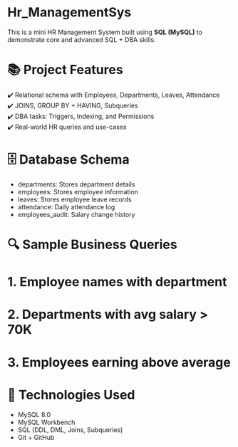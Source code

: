 # Hr_ManagementSys

This is a mini HR Management System built using **SQL (MySQL)** to demonstrate core and advanced SQL + DBA skills.

# 📚 Project Features

✔️ Relational schema with Employees, Departments, Leaves, Attendance  
✔️ JOINS, GROUP BY + HAVING, Subqueries  
✔️ DBA tasks: Triggers, Indexing, and Permissions  
✔️ Real-world HR queries and use-cases  

# 🗄️ Database Schema

- departments: Stores department details  
- employees: Stores employee information  
- leaves: Stores employee leave records  
- attendance: Daily attendance log  
- employees_audit: Salary change history  

# 🔍 Sample Business Queries

# 1. Employee names with department
# 2. Departments with avg salary > 70K
# 3. Employees earning above average

# 📌 Technologies Used

- MySQL 8.0
- MySQL Workbench
- SQL (DDL, DML, Joins, Subqueries)
- Git + GitHub
